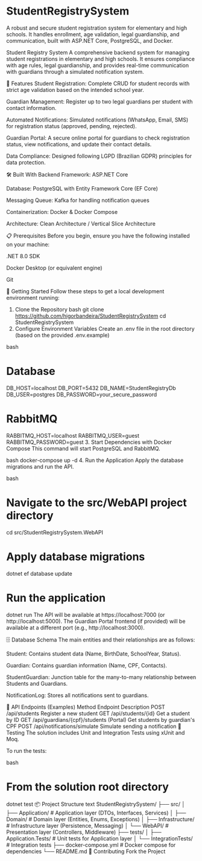 # StudentRegistrySystem
A robust and secure student registration system for elementary and high schools. It handles enrollment, age validation, legal guardianship, and communication, built with ASP.NET Core, PostgreSQL, and Docker.


Student Registry System
A comprehensive backend system for managing student registrations in elementary and high schools. It ensures compliance with age rules, legal guardianship, and provides real-time communication with guardians through a simulated notification system.

🚀 Features
Student Registration: Complete CRUD for student records with strict age validation based on the intended school year.

Guardian Management: Register up to two legal guardians per student with contact information.

Automated Notifications: Simulated notifications (WhatsApp, Email, SMS) for registration status (approved, pending, rejected).

Guardian Portal: A secure online portal for guardians to check registration status, view notifications, and update their contact details.

Data Compliance: Designed following LGPD (Brazilian GDPR) principles for data protection.

🛠️ Built With
Backend Framework: ASP.NET Core

Database: PostgreSQL with Entity Framework Core (EF Core)

Messaging Queue: Kafka for handling notification queues

Containerization: Docker & Docker Compose

Architecture: Clean Architecture / Vertical Slice Architecture

📋 Prerequisites
Before you begin, ensure you have the following installed on your machine:

.NET 8.0 SDK

Docker Desktop (or equivalent engine)

Git

🏁 Getting Started
Follow these steps to get a local development environment running:

1. Clone the Repository
bash
git clone https://github.com/higorbandeira/StudentRegistrySystem
cd StudentRegistrySystem
2. Configure Environment Variables
Create an .env file in the root directory (based on the provided .env.example)

bash
# Database
DB_HOST=localhost
DB_PORT=5432
DB_NAME=StudentRegistryDb
DB_USER=postgres
DB_PASSWORD=your_secure_password

# RabbitMQ
RABBITMQ_HOST=localhost
RABBITMQ_USER=guest
RABBITMQ_PASSWORD=guest
3. Start Dependencies with Docker Compose
This command will start PostgreSQL and RabbitMQ.

bash
docker-compose up -d
4. Run the Application
Apply the database migrations and run the API.

bash
# Navigate to the src/WebAPI project directory
cd src/StudentRegistrySystem.WebAPI

# Apply database migrations
dotnet ef database update

# Run the application
dotnet run
The API will be available at https://localhost:7000 (or http://localhost:5000).
The Guardian Portal frontend (if provided) will be available at a different port (e.g., http://localhost:3000).

🗄️ Database Schema
The main entities and their relationships are as follows:

Student: Contains student data (Name, BirthDate, SchoolYear, Status).

Guardian: Contains guardian information (Name, CPF, Contacts).

StudentGuardian: Junction table for the many-to-many relationship between Students and Guardians.

NotificationLog: Stores all notifications sent to guardians.

📡 API Endpoints (Examples)
Method	Endpoint	Description
POST	/api/students	Register a new student
GET	/api/students/{id}	Get a student by ID
GET	/api/guardians/{cpf}/students	(Portal) Get students by guardian's CPF
POST	/api/notifications/simulate	Simulate sending a notification
🧪 Testing
The solution includes Unit and Integration Tests using xUnit and Moq.

To run the tests:

bash
# From the solution root directory
dotnet test
📦 Project Structure
text
StudentRegistrySystem/
├── src/
│   ├── Application/         # Application layer (DTOs, Interfaces, Services)
│   ├── Domain/             # Domain layer (Entities, Enums, Exceptions)
│   ├── Infrastructure/     # Infrastructure layer (Persistence, Messaging)
│   └── WebAPI/             # Presentation layer (Controllers, Middleware)
├── tests/
│   ├── Application.Tests/  # Unit tests for Application layer
│   └── IntegrationTests/   # Integration tests
├── docker-compose.yml      # Docker compose for dependencies
└── README.md
👥 Contributing
Fork the Project
